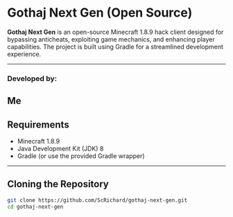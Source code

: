 # Gothaj Next Gen (Open Source)

**Gothaj Next Gen** is an open-source Minecraft 1.8.9 hack client designed for bypassing anticheats, exploiting game mechanics, and enhancing player capabilities. The project is built using Gradle for a streamlined development experience.

---
### Developed by:
Me
---

## Requirements

- Minecraft 1.8.9
- Java Development Kit (JDK) 8
- Gradle (or use the provided Gradle wrapper)

---

## Cloning the Repository

```bash
git clone https://github.com/ScRichard/gothaj-next-gen.git
cd gothaj-next-gen
